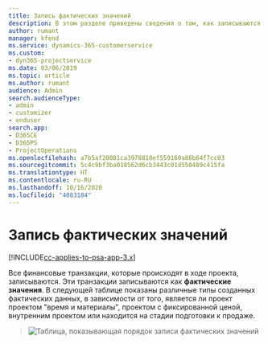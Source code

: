 ```yaml
---
title: Запись фактических значений
description: В этом разделе приведены сведения о том, как записываются фактические значения.
author: rumant
manager: kfend
ms.service: dynamics-365-customerservice
ms.custom:
- dyn365-projectservice
ms.date: 03/06/2019
ms.topic: article
ms.author: rumant
audience: Admin
search.audienceType:
- admin
- customizer
- enduser
search.app:
- D365CE
- D365PS
- ProjectOperations
ms.openlocfilehash: a7b5af20081ca3978810ef559160a86b64f7cc03
ms.sourcegitcommit: 5c4c9bf3ba018562d6cb3443c01d550489c415fa
ms.translationtype: HT
ms.contentlocale: ru-RU
ms.lasthandoff: 10/16/2020
ms.locfileid: "4083184"
---
```

# <a name="recording-actuals"></a>Запись фактических значений 

[!INCLUDE[cc-applies-to-psa-app-3.x](../includes/cc-applies-to-psa-app-3x.md)]

Все финансовые транзакции, которые происходят в ходе проекта, записываются. Эти транзакции записываются как **фактические значения**. В следующей таблице показаны различные типы созданных фактических данных, в зависимости от того, является ли проект проектом "время и материалы", проектом с фиксированной ценой, внутренним проектом или находится на стадии подготовки к продаже.

> ![Таблица, показывающая порядок записи фактических значений](media/advanced-table2.png)
